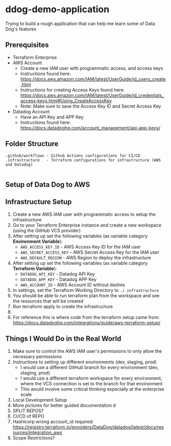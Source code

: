 # ddog-demo-application
Trying to build a rough application that can help me learn some of Data Dog's features

## Prerequisites
- Terraform Enterprise
- AWS Account
    - Create a new IAM user with programmatic access, and access keys
    - Instructions found here: https://docs.aws.amazon.com/IAM/latest/UserGuide/id_users_create.html
    - Instructions for creating Access Keys found here: https://docs.aws.amazon.com/IAM/latest/UserGuide/id_credentials_access-keys.html#Using_CreateAccessKey
    - Note: Make sure to save the Access Key ID and Secret Access Key
- Datadog Account
    - Have an API Key and APP Key
    - Instructions found here: https://docs.datadoghq.com/account_management/api-app-keys/

## Folder Structure
```
.github/workflows - Github Actions configurations for CI/CD
.infrastructure   - Terraform configurations for infrastructure (AWS and Datadog)


```

## Setup of Data Dog to AWS


## Infrastructure Setup
1. Create a new AWS IAM user with programmatic access to setup the infrastructure
2. Go to your Terraform Enterprise instance and create a new workspace (using the GitHub VCS provider)
3. After setting up set the following variables (as variable category **Environment Variable**):
    - `AWS_ACCESS_KEY_ID` - AWS Access Key ID for the IAM user
    - `AWS_SECRET_ACCESS_KEY` - AWS Secret Access Key for the IAM user
    - `AWS_DEFAULT_REGION` - AWS Region to deploy the infrastructure
3. After setting up set the following variables (as variable category **Terraform Variable**):
    - `DATADOG_API_KEY` - Datadog API Key
    - `DATADOG_APP_KEY` - Datadog APP Key
    - `AWS_ACCOUNT_ID` - AWS Account ID without dashes
3. In settings, set the Terraform Working Directory to `./.infrastructure`
4. You should be able to run terraform plan from the workspace and see the resources that will be created
5. Run terraform apply to create the infrastructure
6. 
7. For reference this is where code from the terraform setup came from: https://docs.datadoghq.com/integrations/guide/aws-terraform-setup/


## Things I Would Do in the Real World
1. Make sure to control the AWS IAM user's permissions to only allow the necessary permissions
2. Instructions to setting up different environments (dev, staging, prod)
    - I would use a different GitHub branch for every environment (dev, staging, prod)
    - I would use a different terraform workspace for every environment, where the VCS connection is set to the branch for that environment
    - This would involve some critical thinking especially at the enterprise scale
3. Local Development Setup
4. More pictures for better guided documentation d
1. SPLIT REPOS?
2. CI/CD of REPO
3. Hashicorp wrong account_id required: https://registry.terraform.io/providers/DataDog/datadog/latest/docs/resources/integration_aws
4. Scope Restrictions?
